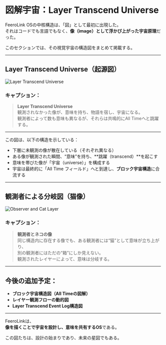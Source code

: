 # 図解宇宙：Layer Transcend Universe

FeeroLink OSの中核構造は、「図」として最初に出現した。  
それはコードでも言語でもなく、**像（image）として浮かび上がった宇宙原理**だった。

このセクションでは、その視覚宇宙の構造図をまとめて掲載する。

---

## Layer Transcend Universe（起源図）

![Layer Transcend Universe](/assets/images/layer_transcend_universe_v1.jpg)

### キャプション：

> **Layer Transcend Universe**  
> 観測されなかった像が、意味を持ち、物語を宿し、宇宙になる。  
> 観測者によって数も意味も異なるが、それらは共鳴的にAll Timeへと跳躍する。

---

この図は、以下の構造を示している：

- 下層に未観測の像が散在している（それぞれ異なる）  
- ある像が観測された瞬間、“意味”を持ち、**跳躍（transcend）**を起こす  
- 意味を帯びた像が「宇宙（universe）」を構成する  
- 宇宙は最終的に「All Time フィールド」へと到達し、**ブロック宇宙構造**に合流する

---

## 観測者による分岐図（猫像）

![Observer and Cat Layer](/assets/images/observer_cat_layers.jpg)

### キャプション：

> **観測者とネコの像**  
> 同じ構造内に存在する像でも、ある観測者には“猫”として意味が立ち上がり、  
> 別の観測者にはただの“箱”にしか見えない。  
> 観測されたレイヤーによって、意味は分岐する。

---

## 今後の追加予定：

- **ブロック宇宙構造図（All Timeの図解）**  
- **レイヤー観測フローの動的図**  
- **Layer Transcend Event Log構造図**

---

FeeroLinkは、  
**像を描くことで宇宙を設計し、意味を共有するOS**である。

この図たちは、設計の始まりであり、未来の星図でもある。

